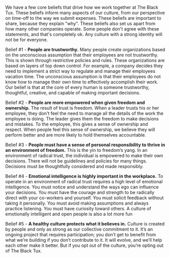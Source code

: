 We have a few core beliefs that drive how we work together at The Black Tux. These beliefs inform many aspects of our culture, from our perspective on time-off to the way we submit expenses. These beliefs are important to share, because they explain "why". These beliefs also set us apart from how many other companies operate. Some people don't agree with these statements, and that's completely ok. Any culture with a strong identity will not be for everyone.

Belief #1 - **People are trustworthy.** Many people create organizations based on the unconscious assumption that their employees are not trustworthy. This is shown through restrictive policies and rules. These organizations are based on layers of top down control. For example, a company decides they need to implement a strict way to regulate and manage their employees vacation time. The unconscious assumption is that their employees do not know how to manage their own time to effectively accomplish their work. Our belief is that at the core of every human is someone trustworthy, thoughtful, creative, and capable of making important decisions.

Belief #2 - **People are more empowered when given freedom and ownership.** The result of trust is freedom. When a leader trusts his or her employee, they don't feel the need to manage all the details of the work the employee is doing. The leader gives them the freedom to make decisions and mistakes. To the employee, this gives a sense of ownership and respect. When people feel this sense of ownership, we believe they will perform better and are more likely to hold themselves accountable.

Belief #3 - **People must have a sense of personal responsibility to thrive in an environment of freedom.** This is the yin to freedom’s yang. In an environment of radical trust, the individual is empowered to make their own decisions. There will not be guidelines and policies for many things. Decisions must be thoughtfully considered and made responsibly.

Belief #4 - **Emotional intelligence is highly important in the workplace.** To operate in an environment of radical trust requires a high level of emotional intelligence. You must notice and understand the ways ego can influence your decisions. You must have the courage and strength to be radically direct with your co-workers and yourself. You must solicit feedback without taking it personally. You must avoid making assumptions and always practice listening. You must have curiosity toward others. A culture of emotionally intelligent and open people is also a lot more fun

Belief #5 - **A healthy culture protects what it believes in.** Culture is created by people and only as strong as our collective commitment to it. It’s an ongoing project that requires participation; you don’t get to benefit from what we’re building if you don’t contribute to it. It will evolve, and we’ll help each other make it better. But if you opt out of the culture, you’re opting out of The Black Tux. 
